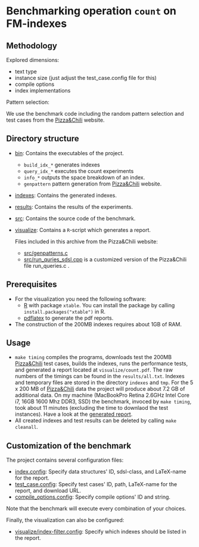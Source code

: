 # Benchmarking operation `count` on FM-indexes

## Methodology

Explored dimensions:
  
  * text type 
  * instance size (just adjust the test_case.config file for this)
  * compile options
  * index implementations

Pattern selection:

We use the benchmark code including the random pattern selection
and test cases from the [Pizza&Chili][pz] website.

## Directory structure

  * [bin](./bin): Contains the executables of the project.
    * `build_idx_*` generates indexes
    * `query_idx_*` executes the count experiments 
    * `info_*` outputs the space breakdown of an index.
    * `genpattern` pattern generation from [Pizza&Chili][pz] website.
  * [indexes](./indexes): Contains the generated indexes.
  * [results](./visualize): Contains the results of the experiments.
  * [src](./src):  Contains the source code of the benchmark.
  * [visualize](./visualize): Contains a `R`-script which generates
               a report.

	Files included in this archive from the Pizza&Chili website:
	  * [src/genpatterns.c](./src/genpatterns.c)
      * [src/run_quries_sdsl.cpp](./src/run_quries_sdsl.cpp) 
	    is a customized version of the Pizza&Chili file run_queries.c .

## Prerequisites
  * For the visualization you need the following software:
    - [R][RPJ] with package `xtable`. You can install the
      package by calling `install.packages("xtable")` in R.
    - [pdflatex][LT] to generate the pdf reports.
  * The construction of the 200MB indexes requires about 1GB
    of RAM.
		
## Usage

 * `make timing`  compiles the programs, downloads test the
   200MB [Pizza&Chili][pz] test cases, builds the indexes,
   runs the performance tests, and generated a report located at
   `visualize/count.pdf`. The raw numbers of the timings
   can be found in the `results/all.txt`. 
   Indexes and temporary files are stored in the
   directory `indexes` and `tmp`. For the 5 x 200 MB of
   [Pizza&Chili][pz] data the project will produce about
   7.2 GB of additional data. On my machine (MacBookPro Retina
   2.6GHz Intel Core i7, 16GB 1600 Mhz DDR3, SSD) the
   benchmark, invoced by `make timing`, took about 11 minutes
   (excluding the time to downlaod the test instances).
   Have a look at the [generated report][RES].
 * All created indexes and test results can be deleted
   by calling `make cleanall`.

## Customization of the benchmark
  The project contains several configuration files:
 
  * [index.config](./index.config): Specify data structures'
			ID, sdsl-class, and LaTeX-name for the report.
  * [test_case.config](./test_case.config): Specify test cases' 
			ID, path, LaTeX-name for the report, and download URL.
  * [compile_options.config](./compile_options.config): Specify 
			compile options' ID and string.

  Note that the benchmark will execute every combination of your choices. 

  Finally, the visualization can also be configured:

  * [visualize/index-filter.config](./visualize/index-filter.config): 
	  Specify which indexes should be listed in the report. 

[sdsl]: https://github.com/simongog/sdsl "sdsl"
[pz]: http://pizzachili.di.unipi.it "Pizza&Chili"
[RPJ]: http://www.r-project.org/ "R"
[LT]: http://www.tug.org/applications/pdftex/ "pdflatex"
[RES]: https://github.com/simongog/simongog.github.com/raw/master/assets/images/count.pdf "count.pdf"
